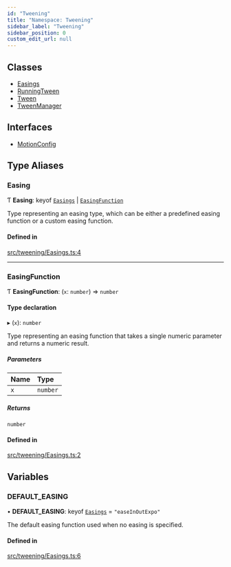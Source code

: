```yaml
---
id: "Tweening"
title: "Namespace: Tweening"
sidebar_label: "Tweening"
sidebar_position: 0
custom_edit_url: null
---
```


## Classes

- [Easings](../classes/Tweening.Easings.md)
- [RunningTween](../classes/Tweening.RunningTween.md)
- [Tween](../classes/Tweening.Tween.md)
- [TweenManager](../classes/Tweening.TweenManager.md)

## Interfaces

- [MotionConfig](../interfaces/Tweening.MotionConfig.md)

## Type Aliases

### Easing

Ƭ **Easing**: keyof [`Easings`](../classes/Tweening.Easings.md) \| [`EasingFunction`](Tweening.md#easingfunction)

Type representing an easing type, which can be either a predefined easing function or a custom easing function.

#### Defined in

[src/tweening/Easings.ts:4](https://github.com/agargaro/three.ez/blob/3bc2c12/src/tweening/Easings.ts#L4)

___

### EasingFunction

Ƭ **EasingFunction**: (`x`: `number`) => `number`

#### Type declaration

▸ (`x`): `number`

Type representing an easing function that takes a single numeric parameter and returns a numeric result.

##### Parameters

| Name | Type |
| :------ | :------ |
| `x` | `number` |

##### Returns

`number`

#### Defined in

[src/tweening/Easings.ts:2](https://github.com/agargaro/three.ez/blob/3bc2c12/src/tweening/Easings.ts#L2)

## Variables

### DEFAULT\_EASING

• **DEFAULT\_EASING**: keyof [`Easings`](../classes/Tweening.Easings.md) = `"easeInOutExpo"`

The default easing function used when no easing is specified.

#### Defined in

[src/tweening/Easings.ts:6](https://github.com/agargaro/three.ez/blob/3bc2c12/src/tweening/Easings.ts#L6)
